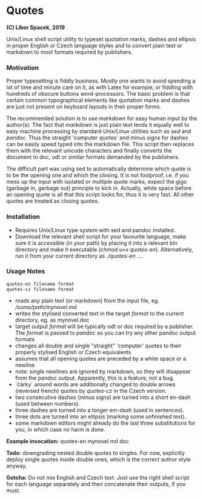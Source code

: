 # Quotes
**(C) Libor Spacek, 2019**

Unix/Linux shell script utility to typeset quotation marks,  dashes and ellipsis in proper English or Czech language styles and to convert plain text or markdown to most formats required by publishers.

### Motivation
Proper typesetting is fiddly business. Mostly one wants to avoid spending a lot of time and minute care on it, as with Latex  for example, or fiddling with hundreds of obscure buttons word-processors. The basic problem is that certain common typographical elements like quotation marks and dashes are just not present on keyboard layouts in their proper forms.

The recommended solution is to use *markdown* for easy  human input by the author(s). The fact that *markdown* is just plain text lends it equally well to easy machine processing by standard *Unix/Linux* utilities such as *sed* and *pandoc*. Thus the straight 'computer quotes' and minus signs for dashes can be easily speed typed into the markdown file. This script then replaces them with the relevant  unicode characters and finally converts the document to doc, odt or similar formats demanded by the publishers. 

The difficult part was using sed to automatically determine which quote is to be the opening one and which the closing. It is not foolproof, i.e. if you mess up the input with isolated or multiple quote marks, expect the gigo (garbage in, garbage out) principle to kick in. Actually, white space before an opening quote is all that this script looks for, thus it is very fast. All other quotes are treated as closing quotes.

### Installation
- Requires  Unix/Linux type system with sed and pandoc installed. 
- Download the relevant shell script for your favourite language, make sure it is accessible (in your path) by placing it into a relevant bin directory and make it executable (*chmod u+x quotes-en*). Alternatively, run it from your current directory as *./quotes-en ...*.

### Usage Notes
	quotes-en filename format
	quotes-cz filename format
- reads any plain text (or markdown) from the input file, eg. */some/path/mynovel.md*
- writes the stylised converted text in the target *format* to the current directory, eg. as mynovel.doc
- target output *format* will be typically odt or doc required by a publisher. The *format* is passed to *pandoc* so you can try any other pandoc output formats
- changes all double and single "straight" 'computer' quotes to their properly stylised English or Czech equivalents
- assumes that all opening quotes are preceded by a white space or a newline
- note: single newlines are ignored by markdown, so they will disappear from the pandoc output. Apparently, this is a feature, not a bug.
- ´čárky´ around words are additionally changed to double arrows (reversed french) quotes by *quotes-cz* in the Czech version.
- two consecutive dashes (minus signs) are turned into a short en-dash (used between numbers).
- three dashes are turned into a longer em-dash (used in sentences).
- three dots are turned into an ellipsis (marking some  unfinished text). 
- some markdown editors might already do the last three substitutions for you, in which case no harm is done.

**Example invocation:** quotes-en mynovel.md doc

**Todo:** downgrading nested double quotes to singles. For now, explicitly deploy single quotes inside double ones, which is the correct author style anyway.

**Gotcha:** Do not mix English and Czech text. Just use the right shell script for each language separately and then concatenate their outputs, if you must.
